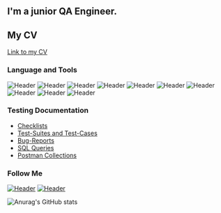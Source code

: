 
## I'm a junior QA Engineer. 

## My CV
[Link to my CV](https://drive.google.com/file/d/1_PiQMjDyb_d2-xG_EMyiL7m0NMOnR1Bg/view?usp=sharing)


### Language and Tools

![Header](https://img.shields.io/badge/Postman-090909?style=for-the-badge&logo=postman&logoColor=f76935)
![Header](https://img.shields.io/badge/Swagger-090909?style=for-the-badge&logo=swagger&logoColor=7ede2b)
![Header](https://img.shields.io/badge/Github-090909?style=for-the-badge&logo=github&logoColor=8cc4d7)
![Header](https://img.shields.io/badge/AzureDevops-090909?style=for-the-badge&logo=azuredevops&logoColor=0074d0)
![Header](https://img.shields.io/badge/MySQL-090909?style=for-the-badge&logo=mysql&logoColor=00618a)
![Header](https://img.shields.io/badge/MongoDB-090909?style=for-the-badge&logo=mongodb&logoColor=4aa73c)
![Header](https://img.shields.io/badge/DevTools-090909?style=for-the-badge&logo=googlechrome&logoColor=2674f2)
![Header](https://img.shields.io/badge/AndroidStudio-090909?style=for-the-badge&logo=androidstudio&logoColor=3ad07d)
![Header](https://img.shields.io/badge/Fiddler-090909?style=for-the-badge&logo=fiddler&logoColor=8cc4d7)
![Header](https://img.shields.io/badge/CharlesProxy-090909?style=for-the-badge&logo=charlesproxy&logoColor=8cc4d7)

### Testing Documentation

- [Checklists](https://github.com/VolhaHuretskaya/Checklists.git)
- [Test-Suites and Test-Cases](https://github.com/VolhaHuretskaya/Test-Suites-and-Test-Cases.git)
- [Bug-Reports](https://github.com/VolhaHuretskaya/Bug-Reports.git)
- [SQL Queries](https://github.com/VolhaHuretskaya/SQL-Queries-.git)
- [Postman Collections](https://github.com/VolhaHuretskaya/Postman-Collections.git)

### Follow Me

[![Header](https://img.shields.io/badge/Instagram-090909?style=for-the-badge&logo=instagram&logoColor=9939a3)](https://instagram.com/olgettahuretskaya?igshid=YmMyMTA2M2Y=)
[![Header](https://img.shields.io/badge/Linkedin-090909?style=for-the-badge&logo=linkedin&logoColor=0073b1)](https://www.linkedin.com/in/volha-huretskaya-b33996150/)

![Anurag's GitHub stats](https://github-readme-stats.vercel.app/api?username=artichokeee&show_icons=true&theme=radical)